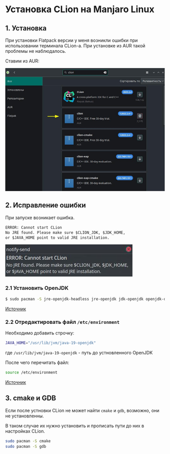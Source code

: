 # Установка CLion на Manjaro Linux

## 1. Установка

При установки Flatpack версии у меня возникли ошибки при использовании терминала CLion-а. При установке из AUR такой проблемы не наблюдалось.

Ставим из AUR:

![pacman-clion.jpg](pacman-clion.jpg)

## 2. Исправление ошибки

При запуске возникает ошибка.
```
ERROR: Cannot start CLion
No JRE found. Please make sure $CLION_JDK, $JDK_HOME,
or $JAVA_HOME point to valid JRE installation.
```

![clion-error.jpg](clion-error.jpg)

### 2.1 Установить OpenJDK
```bash
$ sudo pacman -S jre-openjdk-headless jre-openjdk jdk-openjdk openjdk-doc openjdk-src
```
[Источник](https://linuxconfig.org/how-to-install-java-on-manjaro-linux)


### 2.2 Отредактировать файл `/etc/environment`
Необходимо добавить строчку:
```bash
JAVA_HOME="/usr/lib/jvm/java-19-openjdk"
```
где `/usr/lib/jvm/java-19-openjdk` - путь до устновленного OpenJDK

После чего перечитать файл:
```bash
source /etc/environment
```

[Источник](https://askubuntu.com/questions/175514/how-to-set-java-home-for-java)

## 3. cmake и GDB
Если после устновки CLion не может найти `cmake` и `gdb`, возможно, они не установленны.

В таком случае их нужно установить и прописать пути до них в настройках CLion.

```bash
sudo pacman -S cmake
sudo pacman -S gdb
```

